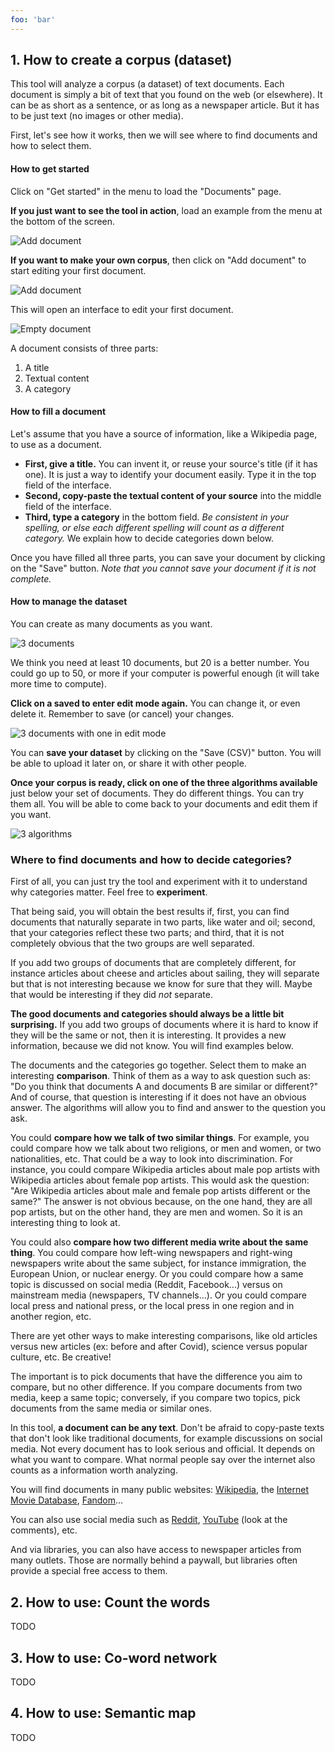 ```yaml
---
foo: 'bar'
---
```


<!-- Do not translate this code -->
<a id="dataset"/>

## 1. How to create a corpus (dataset)
        
This tool will analyze a corpus (a dataset) of text documents.
Each document is simply a bit of text that you found on the web (or elsewhere).
It can be as short as a sentence, or as long as a newspaper article.
But it has to be just text (no images or other media).

First, let's see how it works, then we will see where to find documents and how to select them.

#### How to get started

Click on "Get started" in the menu to load the "Documents" page.

**If you just want to see the tool in action**, load an example from the menu at the bottom of the screen.

<img class="border vdl-pic pic-w-250" src="/vandolie/img/screenshots/en/dataset-load-example.png" alt="Add document">

**If you want to make your own corpus**, then click on "Add document" to start editing your first document.

<img class="border vdl-pic pic-w-250" src="/vandolie/img/screenshots/en/dataset-add-doc.png" alt="Add document">

This will open an interface to edit your first document.

<img class="border vdl-pic pic-w-250" src="/vandolie/img/screenshots/en/dataset-doc-empty.png" alt="Empty document">

A document consists of three parts:

1. A title
2. Textual content
3. A category

#### How to fill a document

Let's assume that you have a source of information, like a Wikipedia page, to use as a document.

* **First, give a title.** You can invent it, or reuse your source's title (if it has one). It is just a way to identify your document easily. Type it in the top field of the interface.
* **Second, copy-paste the textual content of your source** into the middle field of the interface.
* **Third, type a category** in the bottom field. *Be consistent in your spelling, or else each different spelling will count as a different category.* We explain how to decide categories down below.

Once you have filled all three parts, you can save your document by clicking on the "Save" button. *Note that you cannot save your document if it is not complete.*

#### How to manage the dataset

You can create as many documents as you want.

<img class="border vdl-pic pic-w-1000" src="/vandolie/img/screenshots/en/dataset-saved-docs.png" alt="3 documents">

We think you need at least 10 documents, but 20 is a better number. You could go up to 50, or more if your computer is powerful enough (it will take more time to compute).

**Click on a saved to enter edit mode again.** You can change it, or even delete it. Remember to save (or cancel) your changes.

<img class="border vdl-pic pic-w-1000" src="/vandolie/img/screenshots/en/dataset-saved-docs-edit.png" alt="3 documents with one in edit mode">

You can **save your dataset** by clicking on the "Save (CSV)" button. You will be able to upload it later on, or share it with other people.

**Once your corpus is ready, click on one of the three algorithms available** just below your set of documents. They do different things. You can try them all. You will be able to come back to your documents and edit them if you want.

<img class="border vdl-pic pic-w-750" src="/vandolie/img/screenshots/en/dataset-actions.png" alt="3 algorithms">

### Where to find documents and how to decide categories?

First of all, you can just try the tool and experiment with it to understand why categories matter. Feel free to **experiment**.

That being said, you will obtain the best results if, first, you can find documents that naturally separate in two parts, like water and oil; second, that your categories reflect these two parts; and third, that it is not completely obvious that the two groups are well separated.

If you add two groups of documents that are completely different, for instance articles about cheese and articles about sailing, they will separate but that is not interesting because we know for sure that they will. Maybe that would be interesting if they did *not* separate.

**The good documents and categories should always be a little bit surprising.** If you add two groups of documents where it is hard to know if they will be the same or not, then it is interesting. It provides a new information, because we did not know. You will find examples below.

The documents and the categories go together. Select them to make an interesting **comparison**. Think of them as a way to ask question such as: "Do you think that documents A and documents B are similar or different?" And of course, that question is interesting if it does not have an obvious answer. The algorithms will allow you to find and answer to the question you ask.

You could **compare how we talk of two similar things**. For example, you could compare how we talk about two religions, or men and women, or two nationalities, etc. That could be a way to look into discrimination. For instance, you could compare Wikipedia articles about male pop artists with Wikipedia articles about female pop artists. This would ask the question: "Are Wikipedia articles about male and female pop artists different or the same?" The answer is not obvious because, on the one hand, they are all pop artists, but on the other hand, they are men and women. So it is an interesting thing to look at.

You could also **compare how two different media write about the same thing**. You could compare how left-wing newspapers and right-wing newspapers write about the same subject, for instance immigration, the European Union, or nuclear energy. Or you could compare how a same topic is discussed on social media (Reddit, Facebook...) versus on mainstream media (newspapers, TV channels...). Or you could compare local press and national press, or the local press in one region and in another region, etc.

There are yet other ways to make interesting comparisons, like old articles versus new articles (ex: before and after Covid), science versus popular culture, etc. Be creative!

The important is to pick documents that have the difference you aim to compare, but no other difference. If you compare documents from two media, keep a same topic; conversely, if you compare two topics, pick documents from the same media or similar ones.

In this tool, **a document can be any text**. Don't be afraid to copy-paste texts that don't look like traditional documents, for example discussions on social media. Not every document has to look serious and official. It depends on what you want to compare. What normal people say over the internet also counts as a information worth analyzing.

You will find documents in many public websites: [Wikipedia](https://www.wikipedia.org/), the [Internet Movie Database](https://www.imdb.com/), [Fandom](https://www.fandom.com/)...

You can also use social media such as [Reddit](https://www.reddit.com/), [YouTube](https://www.youtube.com/) (look at the comments), etc.

And via libraries, you can also have access to newspaper articles from many outlets. Those are normally behind a paywall, but libraries often provide a special free access to them.

<!-- Do not translate this code -->
<a id="count"/>

## 2. How to use: Count the words

TODO

<!-- Do not translate this code -->
<a id="network"/>

## 3. How to use: Co-word network

TODO

<!-- Do not translate this code -->
<a id="semantic"/>

## 4. How to use: Semantic map

TODO

